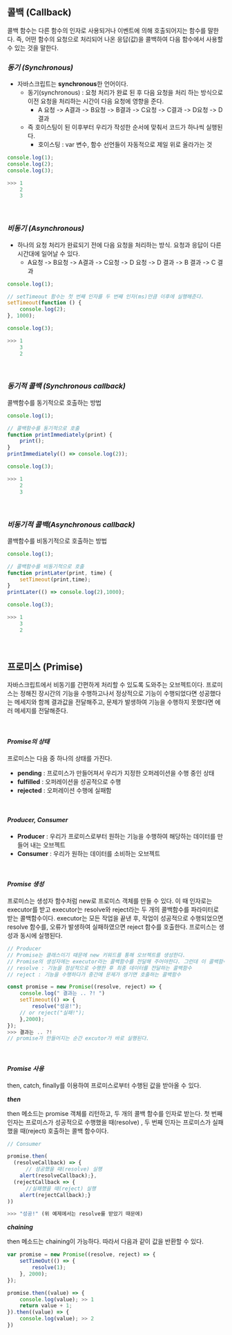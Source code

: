 ## 콜백 (Callback)

콜백 함수는 다른 함수의 인자로 사용되거나 이벤트에 의해 호출되어지는 함수를 말한다. 즉, 어떤 함수의 요청으로 처리되어 나온 응답(값)을 콜백하여 다음 함수에서 사용할 수 있는 것을 말한다.

### *동기 (Synchronous)*

- 자바스크립트는 **synchronous**한 언어이다.
  - 동기(synchronous) : 요청 처리가 완료 된 후 다음 요청을 처리 하는 방식으로 이전 요청을 처리하는 시간이 다음 요청에 영향을 준다.
    - A 요청 -> A결과 -> B요청 -> B결과 -> C요청 -> C결과 -> D요청 -> D 결과
  - 즉 호이스팅이 된 이후부터 우리가 작성한 순서에 맞춰서 코드가 하나씩 실행된다.
    - 호이스팅 : var 변수, 함수 선언들이 자동적으로 제일 위로 올라가는 것

```javascript
console.log(1);
console.log(2);
console.log(3);

>>> 1
	2
	3
```

<br>

### *비동기 (Asynchronous)*

- 하나의 요청 처리가 완료되기 전에 다음 요청을 처리하는 방식. 요청과 응답이 다른 시간대에 일어날 수 있다.
  - A요청 -> B요청 -> A결과 -> C요청 -> D 요청 -> D 결과 -> B 결과 -> C 결과

```javascript
console.log(1);

// setTimeout 함수는 첫 번째 인자를 두 번째 인자(ms)만큼 이후에 실행해준다.
setTimeout(function () {	
    console.log(2);
}, 1000);

console.log(3);

>>>	1
	3
	2
```

<br>

### *동기적 콜백 (Synchronous callback)*

콜백함수를 동기적으로 호출하는 방법

```javascript
console.log(1);

// 콜백함수를 동기적으로 호출
function printImmediately(print) {
    print();
}
printImmediately(() => console.log(2));

console.log(3);

>>> 1
	2
	3
```

<br>

### *비동기적 콜백(Asynchronous callback)*

콜백함수를 비동기적으로 호출하는 방법

````javascript
console.log(1);

// 콜백함수를 비동기적으로 호출
function printLater(print, time) {
    setTimeout(print,time);
}
printLater(() => console.log(2),1000);

console.log(3);

>>> 1
	3
	2
````

<br>

## 프로미스 (Primise)

자바스크립트에서 비동기를 간편하게 처리할 수 있도록 도와주는 오브젝트이다. 프로미스는 정해진 장시간의 기능을 수행하고나서 정상적으로 기능이 수행되었다면 성공했다는 메세지와 함께 결과값을 전달해주고, 문제가 발생하여 기능을 수행하지 못했다면 에러 메세지를 전달해준다.

<br>

#### *Promise의 상태*

프로미스는 다음 중 하나의 상태를 가진다. 

- **pending** : 프로미스가 만들어져서 우리가 지정한 오퍼레이션을 수행 중인 상태 
- **fulfilled** : 오퍼레이션을 성공적으로 수행
- **rejected** : 오퍼레이션 수행에 실패함

<br>

#### *Producer, Consumer*

- **Producer** : 우리가 프로미스로부터 원하는 기능을 수행하여 해당하는 데이터를 만들어 내는 오브젝트
- **Consumer** : 우리가 원하는 데이터를 소비하는 오브젝트

<br>

#### *Promise 생성*

프로미스는 생성자 함수처럼 new로 프로미스 객체를 만들 수 있다. 이 때 인자로는 executor를 받고 executor는 resolve와 reject라는 두 개의 콜백함수를 파라미터로 받는 콜백함수이다. executor는 모든 작업을 끝낸 후, 작업이 성공적으로 수행되었으면 resolve 함수를, 오류가 발생하여 실패하였으면 reject 함수를 호출한다. 프로미스는 생성과 동시에 실행된다.

```javascript
// Producer
// Promise는 클래스이기 때문에 new 키워드를 통해 오브젝트를 생성한다.
// Promise의 생성자에는 executor라는 콜백함수를 전달해 주어야한다. 그런데 이 콜백함수 안에는 또 다른 콜백함수인 resolve와 reject를 받는다.
// resolve : 기능을 정상적으로 수행한 후 최종 데이터를 전달하는 콜백함수
// reject : 기능을 수행하다가 중간에 문제가 생기면 호출하는 콜백함수

const promise = new Promise((resolve, reject) => {
    console.log(" 결과는 .. ?! ")
    setTimeout(() => {
        resolve("성공!");
    // or reject("실패!");
    },2000);
});
>>> 결과는 .. ?!
// promise가 만들어지는 순간 excutor가 바로 실행된다.
```

<br>

#### *Promise 사용*

then, catch, finally를 이용하여 프로미스로부터 수행된 값을 받아올 수 있다.

***then***

then 메소드는 promise 객체를 리턴하고, 두 개의 콜백 함수를 인자로 받는다. 첫 번째 인자는 프로미스가 성공적으로 수행했을 때(resolve) , 두 번째 인자는 프로미스가 실패했을 때(reject) 호출하는 콜백 함수이다. 

```javascript
// Consumer

promise.then(
  (resolveCallback) => {
      // 성공했을 때(resolve) 실행
    alert(resolveCallback);},
  (rejectCallback => {
      //실패했을 때(reject) 실행
    alert(rejectCallback);}
))

>>> "성공!" (위 예제에서는 resolve를 받았기 때문에)
```

***chaining***

then 메소드는 chaining이 가능하다. 따라서 다음과 같이 값을 반환할 수 있다.

```javascript
var promise = new Promise((resolve, reject) => {
    setTimeOut(() => {
        resolve(1);
    }, 2000);
});

promise.then((value) => {
    console.log(value);	>> 1
    return value + 1;
}).then((value) => {
    console.log(value);	>> 2
})
```

<br>
<br>
